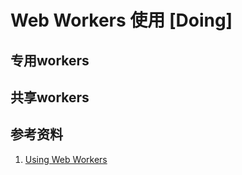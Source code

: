 # Web Workers 使用 [Doing]

## 专用workers

## 共享workers


## 参考资料
1. [Using Web Workers](https://developer.mozilla.org/en-US/docs/Web/API/Web_Workers_API/Using_web_workers#dedicated_workers)